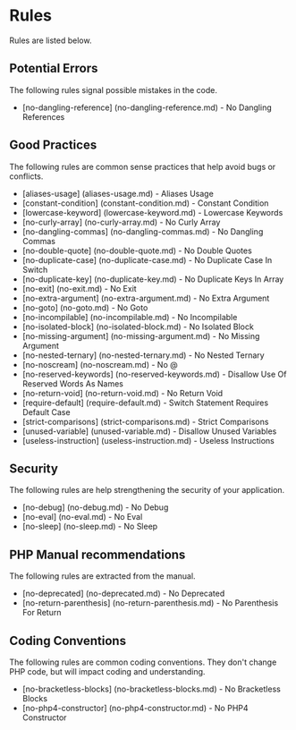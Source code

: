 <!-- generated on 09-12-2014 09:0:15-->
# Rules

Rules are listed below. 

## Potential Errors

The following rules signal possible mistakes in the code.

 * [no-dangling-reference] (no-dangling-reference.md) - No Dangling References

## Good Practices

The following rules are common sense practices that help avoid bugs or conflicts.

 * [aliases-usage] (aliases-usage.md) - Aliases Usage
 * [constant-condition] (constant-condition.md) - Constant Condition
 * [lowercase-keyword] (lowercase-keyword.md) - Lowercase Keywords
 * [no-curly-array] (no-curly-array.md) - No Curly Array
 * [no-dangling-commas] (no-dangling-commas.md) - No Dangling Commas
 * [no-double-quote] (no-double-quote.md) - No Double Quotes
 * [no-duplicate-case] (no-duplicate-case.md) - No Duplicate Case In Switch
 * [no-duplicate-key] (no-duplicate-key.md) - No Duplicate Keys In Array
 * [no-exit] (no-exit.md) - No Exit
 * [no-extra-argument] (no-extra-argument.md) - No Extra Argument
 * [no-goto] (no-goto.md) - No Goto
 * [no-incompilable] (no-incompilable.md) - No Incompilable
 * [no-isolated-block] (no-isolated-block.md) - No Isolated Block
 * [no-missing-argument] (no-missing-argument.md) - No Missing Argument
 * [no-nested-ternary] (no-nested-ternary.md) - No Nested Ternary
 * [no-noscream] (no-noscream.md) - No @
 * [no-reserved-keywords] (no-reserved-keywords.md) - Disallow Use Of Reserved Words As Names
 * [no-return-void] (no-return-void.md) - No Return Void
 * [require-default] (require-default.md) - Switch Statement Requires Default Case
 * [strict-comparisons] (strict-comparisons.md) - Strict Comparisons
 * [unused-variable] (unused-variable.md) - Disallow Unused Variables
 * [useless-instruction] (useless-instruction.md) - Useless Instructions

## Security

The following rules are help strengthening the security of your application.

 * [no-debug] (no-debug.md) - No Debug
 * [no-eval] (no-eval.md) - No Eval
 * [no-sleep] (no-sleep.md) - No Sleep 

## PHP Manual recommendations

The following rules are extracted from the manual.

 * [no-deprecated] (no-deprecated.md) - No Deprecated
 * [no-return-parenthesis] (no-return-parenthesis.md) - No Parenthesis For Return

## Coding Conventions

The following rules are common coding conventions. They don't change PHP code, but will impact coding and understanding.

 * [no-bracketless-blocks] (no-bracketless-blocks.md) - No Bracketless Blocks
 * [no-php4-constructor] (no-php4-constructor.md) - No PHP4 Constructor

